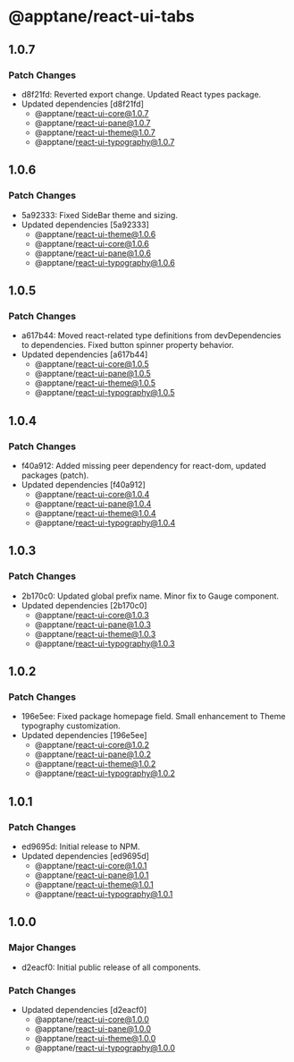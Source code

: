 # @apptane/react-ui-tabs

## 1.0.7

### Patch Changes

- d8f21fd: Reverted export change. Updated React types package.
- Updated dependencies [d8f21fd]
  - @apptane/react-ui-core@1.0.7
  - @apptane/react-ui-pane@1.0.7
  - @apptane/react-ui-theme@1.0.7
  - @apptane/react-ui-typography@1.0.7

## 1.0.6

### Patch Changes

- 5a92333: Fixed SideBar theme and sizing.
- Updated dependencies [5a92333]
  - @apptane/react-ui-theme@1.0.6
  - @apptane/react-ui-core@1.0.6
  - @apptane/react-ui-pane@1.0.6
  - @apptane/react-ui-typography@1.0.6

## 1.0.5

### Patch Changes

- a617b44: Moved react-related type definitions from devDependencies to dependencies. Fixed button spinner property behavior.
- Updated dependencies [a617b44]
  - @apptane/react-ui-core@1.0.5
  - @apptane/react-ui-pane@1.0.5
  - @apptane/react-ui-theme@1.0.5
  - @apptane/react-ui-typography@1.0.5

## 1.0.4

### Patch Changes

- f40a912: Added missing peer dependency for react-dom, updated packages (patch).
- Updated dependencies [f40a912]
  - @apptane/react-ui-core@1.0.4
  - @apptane/react-ui-pane@1.0.4
  - @apptane/react-ui-theme@1.0.4
  - @apptane/react-ui-typography@1.0.4

## 1.0.3

### Patch Changes

- 2b170c0: Updated global prefix name. Minor fix to Gauge component.
- Updated dependencies [2b170c0]
  - @apptane/react-ui-core@1.0.3
  - @apptane/react-ui-pane@1.0.3
  - @apptane/react-ui-theme@1.0.3
  - @apptane/react-ui-typography@1.0.3

## 1.0.2

### Patch Changes

- 196e5ee: Fixed package homepage field. Small enhancement to Theme typography customization.
- Updated dependencies [196e5ee]
  - @apptane/react-ui-core@1.0.2
  - @apptane/react-ui-pane@1.0.2
  - @apptane/react-ui-theme@1.0.2
  - @apptane/react-ui-typography@1.0.2

## 1.0.1

### Patch Changes

- ed9695d: Initial release to NPM.
- Updated dependencies [ed9695d]
  - @apptane/react-ui-core@1.0.1
  - @apptane/react-ui-pane@1.0.1
  - @apptane/react-ui-theme@1.0.1
  - @apptane/react-ui-typography@1.0.1

## 1.0.0

### Major Changes

- d2eacf0: Initial public release of all components.

### Patch Changes

- Updated dependencies [d2eacf0]
  - @apptane/react-ui-core@1.0.0
  - @apptane/react-ui-pane@1.0.0
  - @apptane/react-ui-theme@1.0.0
  - @apptane/react-ui-typography@1.0.0
